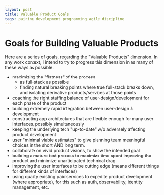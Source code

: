```yaml
---
layout: post
title: Valuable Product Goals
tags: pairing development programming agile discipline
---
```


# Goals for Building Valuable Products

Here are a series of goals, regarding the "Valuable Products" dimension. In any work context, I intend to try to progress this dimension in as many of these ways as possible.

* maximizing the "flatness" of the process
  * as full-stack as possible
  * finding natural breaking points where true full-stack breaks down, and isolating derivative products/services at those points
* coaching the right staffing balance of user-design/development for each phase of the product
* building extremely rapid integration between user-design & development
* constructing app architectures that are flexible enough for many user interfaces, possibly simultaneously
* keeping the underlying tech "up-to-date" w/o adversely affecting product development
* user "minimal viable estimates" to give planning team meaningful choices in the short AND long term.
* collaborate on vivid product visions, to show the intended goal
* building a mature test process to maximize time spent improving the product and minimize unanticipated technical drag
* improving the user interfaces to be cutting edge (means different things for different kinds of interfaces)
* using quality existing paid services to expedite product development (where appropriate), for this such as auth, observability, identity management, etc.
